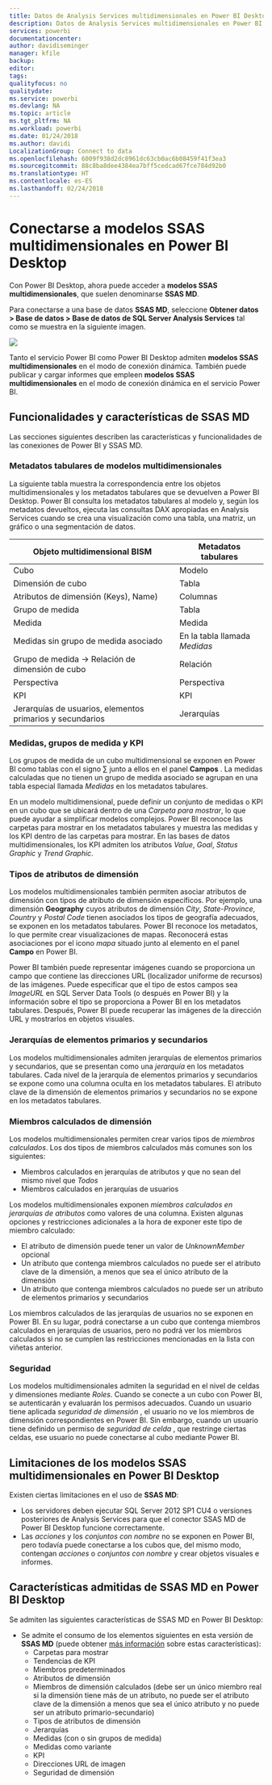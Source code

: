 ```yaml
---
title: Datos de Analysis Services multidimensionales en Power BI Desktop
description: Datos de Analysis Services multidimensionales en Power BI Desktop
services: powerbi
documentationcenter: 
author: davidiseminger
manager: kfile
backup: 
editor: 
tags: 
qualityfocus: no
qualitydate: 
ms.service: powerbi
ms.devlang: NA
ms.topic: article
ms.tgt_pltfrm: NA
ms.workload: powerbi
ms.date: 01/24/2018
ms.author: davidi
LocalizationGroup: Connect to data
ms.openlocfilehash: 6009f938d2dc8961dc63cb0ac6b08459f41f3ea3
ms.sourcegitcommit: 88c8ba8dee4384ea7bff5cedcad67fce784d92b0
ms.translationtype: HT
ms.contentlocale: es-ES
ms.lasthandoff: 02/24/2018
---
```

# <a name="connect-to-ssas-multidimensional-models-in-power-bi-desktop"></a>Conectarse a modelos SSAS multidimensionales en Power BI Desktop
Con Power BI Desktop, ahora puede acceder a **modelos SSAS multidimensionales**, que suelen denominarse **SSAS MD**.

Para conectarse a una base de datos **SSAS MD**, seleccione **Obtener datos &gt; Base de datos &gt; Base de datos de SQL Server Analysis Services** tal como se muestra en la siguiente imagen.

![](media/desktop-ssas-multidimensional/ssas-multidimensional-2.png)

Tanto el servicio Power BI como Power BI Desktop admiten **modelos SSAS multidimensionales** en el modo de conexión dinámica. También puede publicar y cargar informes que empleen **modelos SSAS multidimensionales** en el modo de conexión dinámica en el servicio Power BI.

## <a name="capabilities-and-features-of-ssas-md"></a>Funcionalidades y características de SSAS MD
Las secciones siguientes describen las características y funcionalidades de las conexiones de Power BI y SSAS MD.

### <a name="tabular-metadata-of-multidimensional-models"></a>Metadatos tabulares de modelos multidimensionales
La siguiente tabla muestra la correspondencia entre los objetos multidimensionales y los metadatos tabulares que se devuelven a Power BI Desktop. Power BI consulta los metadatos tabulares al modelo y, según los metadatos devueltos, ejecuta las consultas DAX apropiadas en Analysis Services cuando se crea una visualización como una tabla, una matriz, un gráfico o una segmentación de datos.

| Objeto multidimensional BISM | Metadatos tabulares |
| --- | --- |
| Cubo |Modelo |
| Dimensión de cubo |Tabla |
| Atributos de dimensión (Keys), Name) |Columnas |
| Grupo de medida |Tabla |
| Medida |Medida |
| Medidas sin grupo de medida asociado |En la tabla llamada *Medidas* |
| Grupo de medida -> Relación de dimensión de cubo |Relación |
| Perspectiva |Perspectiva |
| KPI |KPI |
| Jerarquías de usuarios, elementos primarios y secundarios |Jerarquías |

### <a name="measures-measure-groups-and-kpis"></a>Medidas, grupos de medida y KPI
Los grupos de medida de un cubo multidimensional se exponen en Power BI como tablas con el signo ∑ junto a ellos en el panel **Campos** . La medidas calculadas que no tienen un grupo de medida asociado se agrupan en una tabla especial llamada *Medidas* en los metadatos tabulares.

En un modelo multidimensional, puede definir un conjunto de medidas o KPI en un cubo que se ubicará dentro de una *Carpeta para mostrar*, lo que puede ayudar a simplificar modelos complejos. Power BI reconoce las carpetas para mostrar en los metadatos tabulares y muestra las medidas y los KPI dentro de las carpetas para mostrar. En las bases de datos multidimensionales, los KPI admiten los atributos *Value*, *Goal*, *Status Graphic* y *Trend Graphic*.

### <a name="dimension-attribute-type"></a>Tipos de atributos de dimensión
Los modelos multidimensionales también permiten asociar atributos de dimensión con tipos de atributo de dimensión específicos. Por ejemplo, una dimensión **Geography** cuyos atributos de dimensión *City*, *State-Province*, *Country* y *Postal Code* tienen asociados los tipos de geografía adecuados, se exponen en los metadatos tabulares. Power BI reconoce los metadatos, lo que permite crear visualizaciones de mapas. Reconocerá estas asociaciones por el icono *mapa* situado junto al elemento en el panel **Campo** en Power BI.

Power BI también puede representar imágenes cuando se proporciona un campo que contiene las direcciones URL (localizador uniforme de recursos) de las imágenes. Puede especificar que el tipo de estos campos sea *ImageURL* en SQL Server Data Tools (o después en Power BI) y la información sobre el tipo se proporciona a Power BI en los metadatos tabulares. Después, Power BI puede recuperar las imágenes de la dirección URL y mostrarlos en objetos visuales.

### <a name="parent-child-hierarchies"></a>Jerarquías de elementos primarios y secundarios
Los modelos multidimensionales admiten jerarquías de elementos primarios y secundarios, que se presentan como una *jerarquía* en los metadatos tabulares. Cada nivel de la jerarquía de elementos primarios y secundarios se expone como una columna oculta en los metadatos tabulares. El atributo clave de la dimensión de elementos primarios y secundarios no se expone en los metadatos tabulares.

### <a name="dimension-calculated-members"></a>Miembros calculados de dimensión
Los modelos multidimensionales permiten crear varios tipos de *miembros calculados*. Los dos tipos de miembros calculados más comunes son los siguientes:

* Miembros calculados en jerarquías de atributos y que no sean del mismo nivel que *Todos*
* Miembros calculados en jerarquías de usuarios

Los modelos multidimensionales exponen *miembros calculados en jerarquías de atributos* como valores de una columna. Existen algunas opciones y restricciones adicionales a la hora de exponer este tipo de miembro calculado:

* El atributo de dimensión puede tener un valor de *UnknownMember* opcional
* Un atributo que contenga miembros calculados no puede ser el atributo clave de la dimensión, a menos que sea el único atributo de la dimensión
* Un atributo que contenga miembros calculados no puede ser un atributo de elementos primarios y secundarios

Los miembros calculados de las jerarquías de usuarios no se exponen en Power BI. En su lugar, podrá conectarse a un cubo que contenga miembros calculados en jerarquías de usuarios, pero no podrá ver los miembros calculados si no se cumplen las restricciones mencionadas en la lista con viñetas anterior.

### <a name="security"></a>Seguridad
Los modelos multidimensionales admiten la seguridad en el nivel de celdas y dimensiones mediante *Roles*. Cuando se conecte a un cubo con Power BI, se autenticarán y evaluarán los permisos adecuados. Cuando un usuario tiene aplicada *seguridad de dimensión* , el usuario no ve los miembros de dimensión correspondientes en Power BI. Sin embargo, cuando un usuario tiene definido un permiso de *seguridad de celda* , que restringe ciertas celdas, ese usuario no puede conectarse al cubo mediante Power BI.

## <a name="limitations-of-ssas-multidimensional-models-in-power-bi-desktop"></a>Limitaciones de los modelos SSAS multidimensionales en Power BI Desktop
Existen ciertas limitaciones en el uso de **SSAS MD**:

* Los servidores deben ejecutar SQL Server 2012 SP1 CU4 o versiones posteriores de Analysis Services para que el conector SSAS MD de Power BI Desktop funcione correctamente.
* Las *acciones* y los *conjuntos con nombre* no se exponen en Power BI, pero todavía puede conectarse a los cubos que, del mismo modo, contengan *acciones* o *conjuntos con nombre* y crear objetos visuales e informes.

## <a name="supported-features-of-ssas-md-in-power-bi-desktop"></a>Características admitidas de SSAS MD en Power BI Desktop
Se admiten las siguientes características de SSAS MD en Power BI Desktop:

* Se admite el consumo de los elementos siguientes en esta versión de **SSAS MD** (puede obtener [más información](https://msdn.microsoft.com/library/jj969574.aspx) sobre estas características):
  * Carpetas para mostrar
  * Tendencias de KPI
  * Miembros predeterminados
  * Atributos de dimensión
  * Miembros de dimensión calculados (debe ser un único miembro real si la dimensión tiene más de un atributo, no puede ser el atributo clave de la dimensión a menos que sea el único atributo y no puede ser un atributo primario-secundario)
  * Tipos de atributos de dimensión
  * Jerarquías
  * Medidas (con o sin grupos de medida)
  * Medidas como variante
  * KPI
  * Direcciones URL de imagen
  * Seguridad de dimensión

